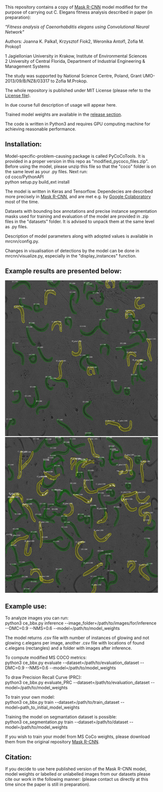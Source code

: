 This repository contains a copy of [Mask R-CNN](https://github.com/matterport/Mask_RCNN) model modified for the purpose of carrying out C. Elegans fitness analysis described in paper (in preparation):

*"Fitness analysis of Caenorhabditis elegans using Convolutional Neural Network"*

Authors: Joanna K. Palka1, Krzysztof Fiok2, Weronika Antoł1, Zofia M. Prokop1

1 Jagiellonian University in Krakow, Institute of Environmental Sciences\
2 University of Central Florida, Department of Industrial Engineering & Management Systems<br/>

The study was supported by National Science Centre, Poland, Grant UMO-2013/09/B/NZ8/03317 to Zofia M.Prokop. <br/>

The whole repository is published under MIT License (please refer to the [License file](https://github.com/krzysztoffiok/c_elegans_fitness/blob/master/LICENSE)).

In due course full description of usage will appear here.

Trained model weights are available in the [release section](https://github.com/krzysztoffiok/c_elegans_fitness/releases).

The code is written in Python3 and requires GPU computing machine for achieving reasonable performance.

## Installation:
Model-specific-problem-causing package is called PyCoCoTools. It is provided in a proper version in this repo as "modified_pycoco_files.zip". Before using the model, please unzip this file so that the "coco" folder is on the same level as your .py files. Next run:\
cd coco/PythonAPI<br/>
python setup.py build_ext install<br/>

The model is written in Keras and Tensorflow. Dependecies are described more precisely in [Mask R-CNN](https://github.com/matterport/Mask_RCNN), and are met e.g. by [Google Colaboratory](https://colab.research.google.com) most of the time.<br/>

Datasets with bounding box annotations and precise instance segmentation masks used for training and evaluation of the model are provided in .zip files in the "datasets" folder. It is advised to unpack them at the same level as .py files.<br/>

Description of model parameters along with adopted values is available in mrcnn/config.py.<br/>

Changes in visualisation of detections by the model can be done in mrcnn/visualize.py, especially in the "display_instances" function.<br/>

## Example results are presented below:<br/>

<img src="https://github.com/krzysztoffiok/c_elegans_fitness/blob/master/example_results/result_K03_2.jpg" width=640 height=512><br/>
<img src="https://github.com/krzysztoffiok/c_elegans_fitness/blob/master/example_results/result_K05_1.jpg" width=640 height=512><br/>  

## Example use:<br/>
To analyze images you can run:\
python3 ce_bbx.py inference --image_folder=/path/to/images/for/inference --DMC=0.9 --NMS=0.6 --model=/path/to/model_weights<br/>

The model returns .csv file with number of instances of glowing and not glowing c.elegans per image, another .csv file with locations of found c.elegans (rectangles) and a folder with images after inference.<br/>

To compute modified MS COCO metrics:\
python3 ce_bbx.py evaluate --dataset=/path/to/evaluation_dataset --DMC=0.9 --NMS=0.6 --model=/path/to/model_weights<br/>

To draw Precision Recall Curve (PRC):\
python3 ce_bbx.py evaluate_PRC --dataset=/path/to/evaluation_dataset  --model=/path/to/model_weights<br/>

To train your own model:\
python3 ce_bbx.py train --dataset=/path/to/train_dataset --model=path_to_initial_model_weights<br/>

Training the model on segmantation dataset is possible:\
python3 ce_segmentation.py train --dataset=/path/to/dataset --model=/path/to/model_weights<br/>

If you wish to train your model from MS CoCo weights, please download them from the original repository  [Mask R-CNN](https://github.com/matterport/Mask_RCNN).

## Citation:<br/>
If you decide to use here published version of the Mask R-CNN model, model weights or labelled or unlabelled images from our datasets please cite our work in the following manner:
(please contact us directly at this time since the paper is still in preparation).

